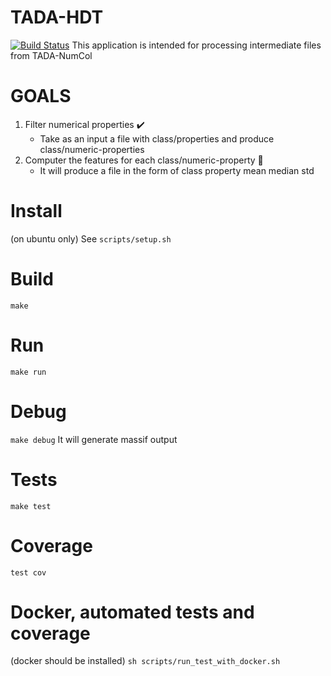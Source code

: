 # TADA-HDT
[![Build Status](https://semaphoreci.com/api/v1/ahmad88me/tada-hdt/branches/master/badge.svg)](https://semaphoreci.com/ahmad88me/tada-hdt)
This application is intended for processing intermediate files from TADA-NumCol


# GOALS
1. Filter numerical properties :heavy_check_mark:
    - Take as an input a file with class/properties and produce class/numeric-properties
2. Computer the features for each class/numeric-property :fork_and_knife:
    - It will produce a file in the form of class property mean median std

# Install
(on ubuntu only) See `scripts/setup.sh` 

# Build
`make`


# Run
`make run`

# Debug
`make debug`
It will generate massif output

# Tests
`make test`

# Coverage
`test cov`

# Docker, automated tests and coverage
(docker should be installed)
`sh scripts/run_test_with_docker.sh`

